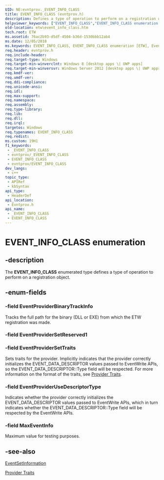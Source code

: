 ```yaml
---
UID: NE:evntprov._EVENT_INFO_CLASS
title: EVENT_INFO_CLASS (evntprov.h)
description: Defines a type of operation to perform on a registration object.
helpviewer_keywords: ["EVENT_INFO_CLASS","EVENT_INFO_CLASS enumeration [ETW]","EventProviderBinaryTrackInfo","EventProviderSetTraits","EventProviderUseDescriptorType","MaxEventInfo","etw.event_info_class","evntprov/EVENT_INFO_CLASS","evntprov/EventProviderBinaryTrackInfo","evntprov/EventProviderSetTraits","evntprov/EventProviderUseDescriptorType","evntprov/MaxEventInfo"]
old-location: etw\event_info_class.htm
tech.root: ETW
ms.assetid: 76ac2b93-d5df-4504-b36d-1530bbb12ab4
ms.date: 12/05/2018
ms.keywords: EVENT_INFO_CLASS, EVENT_INFO_CLASS enumeration [ETW], EventProviderBinaryTrackInfo, EventProviderSetTraits, EventProviderUseDescriptorType, MaxEventInfo, etw.event_info_class, evntprov/EVENT_INFO_CLASS, evntprov/EventProviderBinaryTrackInfo, evntprov/EventProviderSetTraits, evntprov/EventProviderUseDescriptorType, evntprov/MaxEventInfo
req.header: evntprov.h
req.include-header: 
req.target-type: Windows
req.target-min-winverclnt: Windows 8 [desktop apps \| UWP apps]
req.target-min-winversvr: Windows Server 2012 [desktop apps \| UWP apps]
req.kmdf-ver: 
req.umdf-ver: 
req.ddi-compliance: 
req.unicode-ansi: 
req.idl: 
req.max-support: 
req.namespace: 
req.assembly: 
req.type-library: 
req.lib: 
req.dll: 
req.irql: 
targetos: Windows
req.typenames: EVENT_INFO_CLASS
req.redist: 
ms.custom: 19H1
f1_keywords:
 - _EVENT_INFO_CLASS
 - evntprov/_EVENT_INFO_CLASS
 - EVENT_INFO_CLASS
 - evntprov/EVENT_INFO_CLASS
dev_langs:
 - c++
topic_type:
 - APIRef
 - kbSyntax
api_type:
 - HeaderDef
api_location:
 - Evntprov.h
api_name:
 - _EVENT_INFO_CLASS
 - EVENT_INFO_CLASS
---
```


# EVENT_INFO_CLASS enumeration


## -description

The <b>EVENT_INFO_CLASS</b> enumerated type defines a type of operation to perform on a registration object.

## -enum-fields

### -field EventProviderBinaryTrackInfo

Tracks the full path for the binary (DLL or EXE) from which the ETW registration was made.

### -field EventProviderSetReserved1

### -field EventProviderSetTraits

Sets traits for the provider. Implicitly indicates that the provider correctly initializes the EVENT_DATA_DESCRIPTOR values passed to EventWrite APIs, so the EVENT_DATA_DESCRIPTOR::Type field will be respected. For more information on the format of the traits, see <a href="/windows/desktop/ETW/provider-traits">Provider Traits</a>.

### -field EventProviderUseDescriptorType

Indicates whether the provider correctly initializes the EVENT_DATA_DESCRIPTOR values passed to EventWrite APIs, which in turn indicates whether the EVENT_DATA_DESCRIPTOR::Type field will be respected by the EventWrite APIs.

### -field MaxEventInfo

Maximum value for testing purposes.

## -see-also

<a href="/windows/desktop/api/evntprov/nf-evntprov-eventsetinformation">EventSetInformation</a>



<a href="/windows/desktop/ETW/provider-traits">Provider Traits</a>

